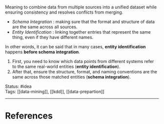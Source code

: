 Meaning to combine data from multiple sources into a unified dataset while ensuring consistency and resolves conflicts from merging.

- _Schema Integration_ : making sure that the format and structure of data are the same across all sources.
- _Entity Identification_ : linking together entries that represent the same thing, even if they have different names.

In other words, it can be said that in many cases, **entity identification** happens **before schema integration**.

1. First, you need to know which data points from different systems refer to the same real-world entities (**entity identification**).
2. After that, ensure the structure, format, and naming conventions are the same across those matched entities (**schema integration**).


Status: #idea  
Tags: [[data-mining]], [[kdd]], [[data-prepartion]]   

---
# References